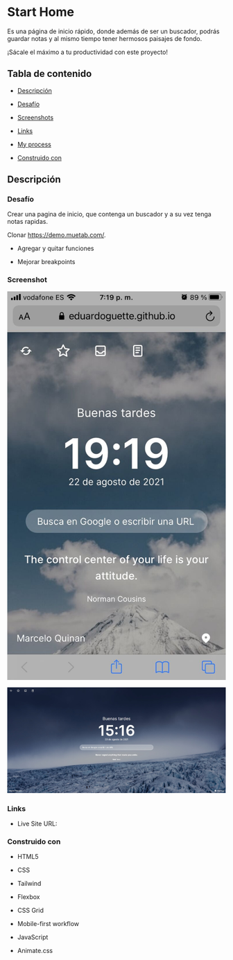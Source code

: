 
# Start Home

  

Es una página de inicio rápido, donde además de ser un buscador, podrás guardar notas y al mismo tiempo tener hermosos paisajes de fondo.

  

¡Sácale el máximo a tu productividad con este proyecto!

  

## Tabla de contenido

  

-  [Descripción](#descripción)

-  [Desafío](#desafío)

-  [Screenshots](#screenshot)

-  [Links](#links)

-  [My process](#my-process)

-  [Construido con](#construido-con)
 

  
  

## Descripción

  

### Desafío

  

Crear una pagina de inicio, que contenga un buscador y a su vez tenga notas rapidas.

  

Clonar https://demo.muetab.com/.

  

- Agregar y quitar funciones

- Mejorar breakpoints

  
  

### Screenshot

  

![Mobile](assets/mobile.jpg)

![Mobile](assets/desktop.jpg)

  

### Links

- Live Site URL: [](https://eduardoguette.github.io/start-home/)

  

### Construido con



- HTML5 

- CSS

- Tailwind

- Flexbox

- CSS Grid

- Mobile-first workflow

- JavaScript

- Animate.css

  
 